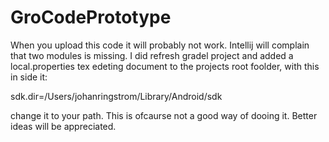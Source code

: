 
# GroCodePrototype


When you upload this code it will probably not work. Intellij will complain that two modules is missing.
I did refresh gradel project and added a local.properties tex edeting document to the projects root foolder,
with this in side it:

sdk.dir=/Users/johanringstrom/Library/Android/sdk

change it to your path. This is ofcaurse not a good way of dooing it. Better ideas will be appreciated.

